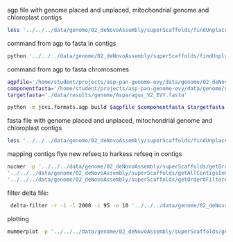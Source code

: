 agp file with genome placed and unplaced, mitochondrial genome and chloroplast contigs
```bash
less '../../../data/genome/02_deNovoAssembly/superScaffolds/findUnplaced/100verplaatsingenWithUnplaced.reindexed.agp'
```

command from agp to fasta in contigs
```bash
python '../../../data/genome/02_deNovoAssembly/superScaffolds/findUnplaced/getContigsInOrder.py'
```

command from agp to fasta chromosomes
```bash
agpfile='/home/student/projects/asp-pan-genome-evy/data/genome/02_deNovoAssembly/superScaffolds/findUnplaced/100verplaatsingenWithUnplaced.reindexed.agp'
componentfasta='/home/student/projects/asp-pan-genome-evy/data/genome/02_deNovoAssembly/contigs/Flye_results/results_flye_V1_GoodOutput/30-contigger/contigs.fasta'
targetfasta='./data/results/genome/Asparagus_V2_EVY.fasta'

python -m jcvi.formats.agp build $agpfile $componentfasta $targetfasta
```

fasta file with genome placed and unplaced, mitochondrial genome and chloroplast contigs
```bash
less '../../../data/genome/02_deNovoAssembly/superScaffolds/findUnplaced/100verplaatsingenMetUnplaced.fa'
```

mapping contigs flye new refseq to harkess refseq in contigs 
```bash
nucmer -p '../../../data/genome/02_deNovoAssembly/superScaffolds/getOrderdFilteredContigs/ContigsOrderedFilteredToRefseq/ContigsOrderedFilteredToRefseqContigs' \
'../../../data/genome/02_deNovoAssembly/superScaffolds/getAllContigsInOldRefseq/AllCurrentContigs.fa' -l 200 -c 100 \
'../../../data/genome/02_deNovoAssembly/superScaffolds/getOrderdFilteredContigs/ContigsOrderedFilteredToRefseq/ContigsOrderedFilteredToRefseqContigs.fa'
```

filter delta file:
```bash
 delta-filter -r -1 -l 2000 -i 95 -o 10 '../../../data/genome/02_deNovoAssembly/superScaffolds/getOrderdFilteredContigs/ContigsOrderedFilteredToRefseq/ContigsOrderedFilteredToRefseqContigs.delta'  > '../../../data/genome/02_deNovoAssembly/superScaffolds/getOrderdFilteredContigs/ContigsOrderedFilteredToRefseq/ContigsOrderedFilteredToRefseqContigs.filtered.delta'
  ```
  
plotting
```bash
mummerplot -p '../../../data/genome/02_deNovoAssembly/superScaffolds/getOrderdFilteredContigs/ContigsOrderedFilteredToRefseq/ContigsOrderedFilteredToRefseqContigs'  '../../../data/genome/02_deNovoAssembly/superScaffolds/getOrderdFilteredContigs/ContigsOrderedFilteredToRefseq/ContigsOrderedFilteredToRefseqContigs.filtered.delta' 
```